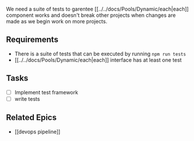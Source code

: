 We need a suite of tests to garentee [[../../docs/Pools/Dynamic/each|each]] component works and doesn't break other projects when changes are made as we begin work on more projects.

## Requirements

- There is a suite of tests that can be executed by running `npm run tests`
- [[../../docs/Pools/Dynamic/each|each]] interface has at least one test

## Tasks
- [ ] Implement test framework
- [ ] write tests

## Related Epics

- [[devops pipeline]]